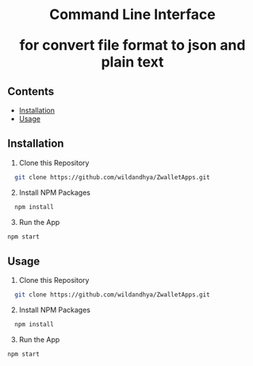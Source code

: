 <!-- @format -->

 <h1  align="center">Command Line Interface 
 <br>
 <p>for convert file format to json and plain text</p>
 </h1>
  
## Contents
- [Installation](#installation-for-development)
- [Usage](#usage)

## Installation

1. Clone this Repository

```sh
  git clone https://github.com/wildandhya/ZwalletApps.git
```

2. Install NPM Packages

```sh
  npm install
```

3. Run the App

```sh
npm start
```

## Usage

1. Clone this Repository

```sh
  git clone https://github.com/wildandhya/ZwalletApps.git
```

2. Install NPM Packages

```sh
  npm install
```

3. Run the App

```sh
npm start
```
